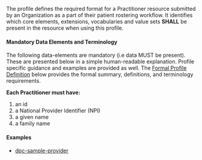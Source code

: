 The profile defines the required format for a Practitioner resource submitted by an Organization as a part of their patient rostering workflow.
It identifies which core elements, extensions, vocabularies and value sets **SHALL** be present in the resource when using this profile.

#### Mandatory Data Elements and Terminology

The following data-elements are mandatory (i.e data MUST be present).
These are presented below in a simple human-readable explanation. 
Profile specific guidance and examples are provided as well. 
The [Formal Profile Definition](#profile) below provides the formal summary, definitions, and terminology requirements.

**Each Practitioner must have:**

1. an id
1. a National Provider Identifier (NPI)
1. a given name
1. a family name

#### Examples

- [dpc-sample-provider](Practitioner-0c527d2e-2e8a-4808-b11d-0fa06baf8254.html) 
